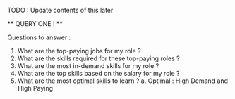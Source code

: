 TODO : Update contents of this later

** QUERY ONE ! **

Questions to answer :
1. What are the top-paying jobs for my role ?
2. What are the skills required for these top-paying roles ?
3. What are the most in-demand skills for my role ?
4. What are the top skills based on the salary for my role ?
5. What are the most optimal skills to learn ?
   a. Optimal : High Demand and High Paying
